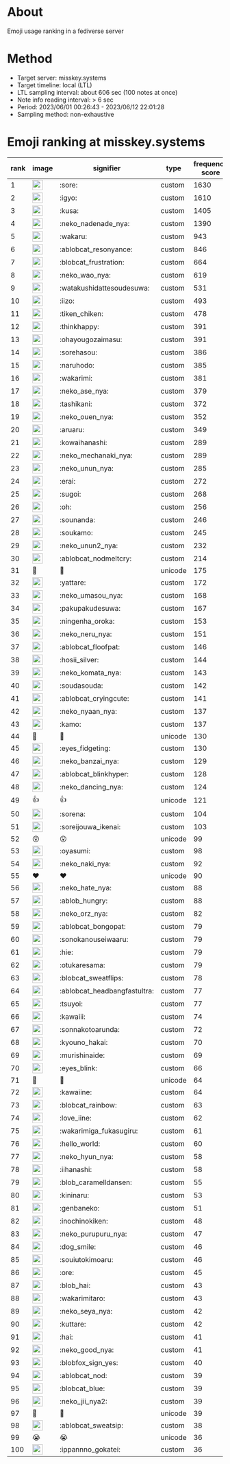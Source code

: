 # About
Emoji usage ranking in a fediverse server

# Method
- Target server: misskey.systems
- Target timeline: local (LTL)
- LTL sampling interval: about 606 sec (100 notes at once)
- Note info reading interval: > 6 sec
- Period: 2023/06/01 00:26:43 - 2023/06/12 22:01:28 
- Sampling method: non-exhaustive

# Emoji ranking at misskey.systems

|rank|image|signifier|type|frequency score|
|----|----|----|----|----|
|1|<img height="24" src="https://misskey.systems/emoji/sore.webp">|:sore:|custom|1630|
|2|<img height="24" src="https://misskey.systems/emoji/igyo.webp">|:igyo:|custom|1610|
|3|<img height="24" src="https://misskey.systems/emoji/kusa.webp">|:kusa:|custom|1405|
|4|<img height="24" src="https://misskey.systems/emoji/neko_nadenade_nya.webp">|:neko_nadenade_nya:|custom|1390|
|5|<img height="24" src="https://misskey.systems/emoji/wakaru.webp">|:wakaru:|custom|943|
|6|<img height="24" src="https://misskey.systems/emoji/ablobcat_resonyance.webp">|:ablobcat_resonyance:|custom|846|
|7|<img height="24" src="https://misskey.systems/emoji/blobcat_frustration.webp">|:blobcat_frustration:|custom|664|
|8|<img height="24" src="https://misskey.systems/emoji/neko_wao_nya.webp">|:neko_wao_nya:|custom|619|
|9|<img height="24" src="https://misskey.systems/emoji/watakushidattesoudesuwa.webp">|:watakushidattesoudesuwa:|custom|531|
|10|<img height="24" src="https://misskey.systems/emoji/iizo.webp">|:iizo:|custom|493|
|11|<img height="24" src="https://misskey.systems/emoji/tiken_chiken.webp">|:tiken_chiken:|custom|478|
|12|<img height="24" src="https://misskey.systems/emoji/thinkhappy.webp">|:thinkhappy:|custom|391|
|13|<img height="24" src="https://misskey.systems/emoji/ohayougozaimasu.webp">|:ohayougozaimasu:|custom|391|
|14|<img height="24" src="https://misskey.systems/emoji/sorehasou.webp">|:sorehasou:|custom|386|
|15|<img height="24" src="https://misskey.systems/emoji/naruhodo.webp">|:naruhodo:|custom|385|
|16|<img height="24" src="https://misskey.systems/emoji/wakarimi.webp">|:wakarimi:|custom|381|
|17|<img height="24" src="https://misskey.systems/emoji/neko_ase_nya.webp">|:neko_ase_nya:|custom|379|
|18|<img height="24" src="https://misskey.systems/emoji/tashikani.webp">|:tashikani:|custom|372|
|19|<img height="24" src="https://misskey.systems/emoji/neko_ouen_nya.webp">|:neko_ouen_nya:|custom|352|
|20|<img height="24" src="https://misskey.systems/emoji/aruaru.webp">|:aruaru:|custom|349|
|21|<img height="24" src="https://misskey.systems/emoji/kowaihanashi.webp">|:kowaihanashi:|custom|289|
|22|<img height="24" src="https://misskey.systems/emoji/neko_mechanaki_nya.webp">|:neko_mechanaki_nya:|custom|289|
|23|<img height="24" src="https://misskey.systems/emoji/neko_unun_nya.webp">|:neko_unun_nya:|custom|285|
|24|<img height="24" src="https://misskey.systems/emoji/erai.webp">|:erai:|custom|272|
|25|<img height="24" src="https://misskey.systems/emoji/sugoi.webp">|:sugoi:|custom|268|
|26|<img height="24" src="https://misskey.systems/emoji/oh.webp">|:oh:|custom|256|
|27|<img height="24" src="https://misskey.systems/emoji/sounanda.webp">|:sounanda:|custom|246|
|28|<img height="24" src="https://misskey.systems/emoji/soukamo.webp">|:soukamo:|custom|245|
|29|<img height="24" src="https://misskey.systems/emoji/neko_unun2_nya.webp">|:neko_unun2_nya:|custom|232|
|30|<img height="24" src="https://misskey.systems/emoji/ablobcat_nodmeltcry.webp">|:ablobcat_nodmeltcry:|custom|214|
|31|🍗|🍗|unicode|175|
|32|<img height="24" src="https://misskey.systems/emoji/yattare.webp">|:yattare:|custom|172|
|33|<img height="24" src="https://misskey.systems/emoji/neko_umasou_nya.webp">|:neko_umasou_nya:|custom|168|
|34|<img height="24" src="https://misskey.systems/emoji/pakupakudesuwa.webp">|:pakupakudesuwa:|custom|167|
|35|<img height="24" src="https://misskey.systems/emoji/ningenha_oroka.webp">|:ningenha_oroka:|custom|153|
|36|<img height="24" src="https://misskey.systems/emoji/neko_neru_nya.webp">|:neko_neru_nya:|custom|151|
|37|<img height="24" src="https://misskey.systems/emoji/ablobcat_floofpat.webp">|:ablobcat_floofpat:|custom|146|
|38|<img height="24" src="https://misskey.systems/emoji/hosii_silver.webp">|:hosii_silver:|custom|144|
|39|<img height="24" src="https://misskey.systems/emoji/neko_komata_nya.webp">|:neko_komata_nya:|custom|143|
|40|<img height="24" src="https://misskey.systems/emoji/soudasouda.webp">|:soudasouda:|custom|142|
|41|<img height="24" src="https://misskey.systems/emoji/ablobcat_cryingcute.webp">|:ablobcat_cryingcute:|custom|141|
|42|<img height="24" src="https://misskey.systems/emoji/neko_nyaan_nya.webp">|:neko_nyaan_nya:|custom|137|
|43|<img height="24" src="https://misskey.systems/emoji/kamo.webp">|:kamo:|custom|137|
|44|🎉|🎉|unicode|130|
|45|<img height="24" src="https://misskey.systems/emoji/eyes_fidgeting.webp">|:eyes_fidgeting:|custom|130|
|46|<img height="24" src="https://misskey.systems/emoji/neko_banzai_nya.webp">|:neko_banzai_nya:|custom|129|
|47|<img height="24" src="https://misskey.systems/emoji/ablobcat_blinkhyper.webp">|:ablobcat_blinkhyper:|custom|128|
|48|<img height="24" src="https://misskey.systems/emoji/neko_dancing_nya.webp">|:neko_dancing_nya:|custom|124|
|49|👍|👍|unicode|121|
|50|<img height="24" src="https://misskey.systems/emoji/sorena.webp">|:sorena:|custom|104|
|51|<img height="24" src="https://misskey.systems/emoji/soreijouwa_ikenai.webp">|:soreijouwa_ikenai:|custom|103|
|52|😮|😮|unicode|99|
|53|<img height="24" src="https://misskey.systems/emoji/oyasumi.webp">|:oyasumi:|custom|98|
|54|<img height="24" src="https://misskey.systems/emoji/neko_naki_nya.webp">|:neko_naki_nya:|custom|92|
|55|❤|❤|unicode|90|
|56|<img height="24" src="https://misskey.systems/emoji/neko_hate_nya.webp">|:neko_hate_nya:|custom|88|
|57|<img height="24" src="https://misskey.systems/emoji/ablob_hungry.webp">|:ablob_hungry:|custom|88|
|58|<img height="24" src="https://misskey.systems/emoji/neko_orz_nya.webp">|:neko_orz_nya:|custom|82|
|59|<img height="24" src="https://misskey.systems/emoji/ablobcat_bongopat.webp">|:ablobcat_bongopat:|custom|79|
|60|<img height="24" src="https://misskey.systems/emoji/sonokanouseiwaaru.webp">|:sonokanouseiwaaru:|custom|79|
|61|<img height="24" src="https://misskey.systems/emoji/hie.webp">|:hie:|custom|79|
|62|<img height="24" src="https://misskey.systems/emoji/otukaresama.webp">|:otukaresama:|custom|79|
|63|<img height="24" src="https://misskey.systems/emoji/blobcat_sweatflips.webp">|:blobcat_sweatflips:|custom|78|
|64|<img height="24" src="https://misskey.systems/emoji/ablobcat_headbangfastultra.webp">|:ablobcat_headbangfastultra:|custom|77|
|65|<img height="24" src="https://misskey.systems/emoji/tsuyoi.webp">|:tsuyoi:|custom|77|
|66|<img height="24" src="https://misskey.systems/emoji/kawaiii.webp">|:kawaiii:|custom|74|
|67|<img height="24" src="https://misskey.systems/emoji/sonnakotoarunda.webp">|:sonnakotoarunda:|custom|72|
|68|<img height="24" src="https://misskey.systems/emoji/kyouno_hakai.webp">|:kyouno_hakai:|custom|70|
|69|<img height="24" src="https://misskey.systems/emoji/murishinaide.webp">|:murishinaide:|custom|69|
|70|<img height="24" src="https://misskey.systems/emoji/eyes_blink.webp">|:eyes_blink:|custom|66|
|71|🤔|🤔|unicode|64|
|72|<img height="24" src="https://misskey.systems/emoji/kawaiine.webp">|:kawaiine:|custom|64|
|73|<img height="24" src="https://misskey.systems/emoji/blobcat_rainbow.webp">|:blobcat_rainbow:|custom|63|
|74|<img height="24" src="https://misskey.systems/emoji/love_iine.webp">|:love_iine:|custom|62|
|75|<img height="24" src="https://misskey.systems/emoji/wakarimiga_fukasugiru.webp">|:wakarimiga_fukasugiru:|custom|61|
|76|<img height="24" src="https://misskey.systems/emoji/hello_world.webp">|:hello_world:|custom|60|
|77|<img height="24" src="https://misskey.systems/emoji/neko_hyun_nya.webp">|:neko_hyun_nya:|custom|58|
|78|<img height="24" src="https://misskey.systems/emoji/iihanashi.webp">|:iihanashi:|custom|58|
|79|<img height="24" src="https://misskey.systems/emoji/blob_caramelldansen.webp">|:blob_caramelldansen:|custom|55|
|80|<img height="24" src="https://misskey.systems/emoji/kininaru.webp">|:kininaru:|custom|53|
|81|<img height="24" src="https://misskey.systems/emoji/genbaneko.webp">|:genbaneko:|custom|51|
|82|<img height="24" src="https://misskey.systems/emoji/inochinokiken.webp">|:inochinokiken:|custom|48|
|83|<img height="24" src="https://misskey.systems/emoji/neko_purupuru_nya.webp">|:neko_purupuru_nya:|custom|47|
|84|<img height="24" src="https://misskey.systems/emoji/dog_smile.webp">|:dog_smile:|custom|46|
|85|<img height="24" src="https://misskey.systems/emoji/souiutokimoaru.webp">|:souiutokimoaru:|custom|46|
|86|<img height="24" src="https://misskey.systems/emoji/ore.webp">|:ore:|custom|45|
|87|<img height="24" src="https://misskey.systems/emoji/blob_hai.webp">|:blob_hai:|custom|43|
|88|<img height="24" src="https://misskey.systems/emoji/wakarimitaro.webp">|:wakarimitaro:|custom|43|
|89|<img height="24" src="https://misskey.systems/emoji/neko_seya_nya.webp">|:neko_seya_nya:|custom|42|
|90|<img height="24" src="https://misskey.systems/emoji/kuttare.webp">|:kuttare:|custom|42|
|91|<img height="24" src="https://misskey.systems/emoji/hai.webp">|:hai:|custom|41|
|92|<img height="24" src="https://misskey.systems/emoji/neko_good_nya.webp">|:neko_good_nya:|custom|41|
|93|<img height="24" src="https://misskey.systems/emoji/blobfox_sign_yes.webp">|:blobfox_sign_yes:|custom|40|
|94|<img height="24" src="https://misskey.systems/emoji/ablobcat_nod.webp">|:ablobcat_nod:|custom|39|
|95|<img height="24" src="https://misskey.systems/emoji/blobcat_blue.webp">|:blobcat_blue:|custom|39|
|96|<img height="24" src="https://misskey.systems/emoji/neko_jii_nya2.webp">|:neko_jii_nya2:|custom|39|
|97|💯|💯|unicode|39|
|98|<img height="24" src="https://misskey.systems/emoji/ablobcat_sweatsip.webp">|:ablobcat_sweatsip:|custom|38|
|99|😭|😭|unicode|36|
|100|<img height="24" src="https://misskey.systems/emoji/ippannno_gokatei.webp">|:ippannno_gokatei:|custom|36|
